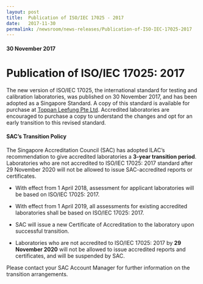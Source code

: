 ```yaml
---
layout: post
title:  Publication of ISO/IEC 17025 - 2017
date:   2017-11-30
permalink: /newsroom/news-releases/Publication-of-ISO-IEC-17025-2017
---
```

#### 30 November 2017
# **Publication of ISO/IEC 17025: 2017**

The new version of ISO/IEC 17025, the international standard for testing and calibration laboratories, was published on 30 November 2017, and has been adopted as a Singapore Standard.  A copy of this standard is available for purchase at [Toppan Leefung Pte Ltd](https://www.singaporestandardseshop.sg/).  Accredited laboratories are encouraged to purchase a copy to understand the changes and opt for an early transition to this revised standard.

#### **SAC’s Transition Policy**

The Singapore Accreditation Council (SAC) has adopted ILAC’s recommendation to give accredited laboratories a **3-year transition period**. Laboratories who are not accredited to ISO/IEC 17025: 2017 standard after 29 November 2020 will not be allowed to issue SAC-accredited reports or certificates.

* With effect from 1 April 2018, assessment for applicant laboratories will be based on ISO/IEC 17025: 2017.

* With effect from 1 April 2019, all assessments for existing accredited laboratories shall be based on ISO/IEC 17025: 2017.

* SAC will issue a new Certificate of Accreditation to the laboratory upon successful transition.

* Laboratories who are not accredited to ISO/IEC 17025: 2017 by **29 November 2020** will not be allowed to issue accredited reports and certificates, and will be suspended by SAC.

Please contact your SAC Account Manager for further information on the transition arrangements.
